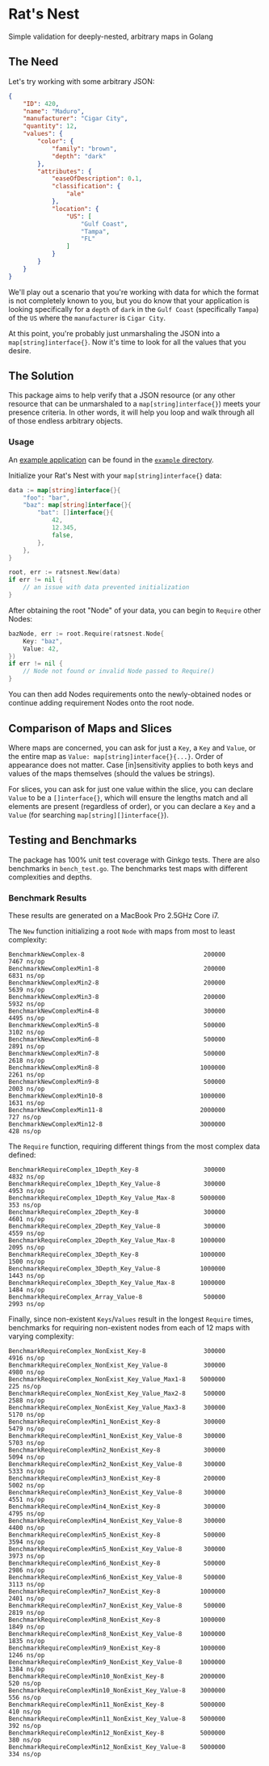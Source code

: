 # Rat's Nest
Simple validation for deeply-nested, arbitrary maps in Golang

## The Need

Let's try working with some arbitrary JSON:

```json
{
	"ID": 420,
	"name": "Maduro",
	"manufacturer": "Cigar City",
	"quantity": 12,
	"values": {
		"color": {
			"family": "brown",
			"depth": "dark"
		},
		"attributes": {
			"easeOfDescription": 0.1,
			"classification": {
				"ale"
			},
			"location": {
				"US": [
					"Gulf Coast",
					"Tampa",
					"FL"
				]
			}
		}
	}
}

```

We'll play out a scenario that you're working with data for which the format is not completely known to you, but you do
know that your application is looking specifically for a `depth` of `dark` in the `Gulf Coast` (specifically `Tampa`)
of the `US` where the `manufacturer` is `Cigar City`.

At this point, you're probably just unmarshaling the JSON into a `map[string]interface{}`. Now it's time to look for
all the values that you desire.

## The Solution

This package aims to help verify that a JSON resource (or any other resource that can be unmarshaled to a 
`map[string]interface{}`) meets your presence criteria. In other words, it will help you loop and walk
through all of those endless arbitrary objects.

### Usage

An [example application](https://github.com/powerchordinc/ratsnest/blob/master/example/main.go) can be found in the [`example` directory](https://github.com/powerchordinc/ratsnest/tree/master/example).

Initialize your Rat's Nest with your `map[string]interface{}` data:

```go
data := map[string]interface{}{
	"foo": "bar",
	"baz": map[string]interface{}{
		"bat": []interface{}{
			42,
			12.345,
			false,
		},
	},
}

root, err := ratsnest.New(data)
if err != nil {
	// an issue with data prevented initialization
}
```

After obtaining the root "Node" of your data, you can begin to `Require` other Nodes:

```go
bazNode, err := root.Require(ratsnest.Node{
	Key: "baz",
	Value: 42,
})
if err != nil {
	// Node not found or invalid Node passed to Require()
}
```

You can then add Nodes requirements onto the newly-obtained nodes or continue adding requirement Nodes onto the root node.

## Comparison of Maps and Slices

Where maps are concerned, you can ask for just a `Key`, a `Key` and `Value`, or the entire map as `Value: map[string]interface{}{...}`. Order of appearance does not matter. Case [in]sensitivity applies to both keys and values of the maps themselves (should the values be strings).

For slices, you can ask for just one value within the slice, you can declare `Value` to be a `[]interface{}`, which will ensure the lengths match and all elements are present (regardless of order), or you can declare a `Key` and a `Value` (for searching `map[string][]interface{}`).

## Testing and Benchmarks

The package has 100% unit test coverage with Ginkgo tests. There are also benchmarks in `bench_test.go`. The benchmarks test maps with different complexities and depths.

### Benchmark Results

These results are generated on a MacBook Pro 2.5GHz Core i7.

The `New` function initializing a root `Node` with maps from most to least complexity:

```
BenchmarkNewComplex-8                            	  200000	      7467 ns/op
BenchmarkNewComplexMin1-8                        	  200000	      6831 ns/op
BenchmarkNewComplexMin2-8                        	  200000	      5639 ns/op
BenchmarkNewComplexMin3-8                        	  200000	      5932 ns/op
BenchmarkNewComplexMin4-8                        	  300000	      4495 ns/op
BenchmarkNewComplexMin5-8                        	  500000	      3102 ns/op
BenchmarkNewComplexMin6-8                        	  500000	      2891 ns/op
BenchmarkNewComplexMin7-8                        	  500000	      2618 ns/op
BenchmarkNewComplexMin8-8                        	 1000000	      2261 ns/op
BenchmarkNewComplexMin9-8                        	  500000	      2003 ns/op
BenchmarkNewComplexMin10-8                       	 1000000	      1631 ns/op
BenchmarkNewComplexMin11-8                       	 2000000	       727 ns/op
BenchmarkNewComplexMin12-8                       	 3000000	       428 ns/op
```

The `Require` function, requiring different things from the most complex data defined:

```
BenchmarkRequireComplex_1Depth_Key-8             	  300000	      4832 ns/op
BenchmarkRequireComplex_1Depth_Key_Value-8       	  300000	      4953 ns/op
BenchmarkRequireComplex_1Depth_Key_Value_Max-8   	 5000000	       353 ns/op
BenchmarkRequireComplex_2Depth_Key-8             	  300000	      4601 ns/op
BenchmarkRequireComplex_2Depth_Key_Value-8       	  300000	      4559 ns/op
BenchmarkRequireComplex_2Depth_Key_Value_Max-8   	 1000000	      2095 ns/op
BenchmarkRequireComplex_3Depth_Key-8             	 1000000	      1500 ns/op
BenchmarkRequireComplex_3Depth_Key_Value-8       	 1000000	      1443 ns/op
BenchmarkRequireComplex_3Depth_Key_Value_Max-8   	 1000000	      1484 ns/op
BenchmarkRequireComplex_Array_Value-8            	  500000	      2993 ns/op
```

Finally, since non-existent `Keys`/`Values` result in the longest `Require` times, benchmarks for requiring non-existent nodes from each of 12 maps with varying complexity:

```
BenchmarkRequireComplex_NonExist_Key-8           	  300000	      4916 ns/op
BenchmarkRequireComplex_NonExist_Key_Value-8     	  300000	      4980 ns/op
BenchmarkRequireComplex_NonExist_Key_Value_Max1-8	 5000000	       225 ns/op
BenchmarkRequireComplex_NonExist_Key_Value_Max2-8	  500000	      2588 ns/op
BenchmarkRequireComplex_NonExist_Key_Value_Max3-8	  300000	      5170 ns/op
BenchmarkRequireComplexMin1_NonExist_Key-8       	  300000	      5479 ns/op
BenchmarkRequireComplexMin1_NonExist_Key_Value-8 	  300000	      5703 ns/op
BenchmarkRequireComplexMin2_NonExist_Key-8       	  300000	      5094 ns/op
BenchmarkRequireComplexMin2_NonExist_Key_Value-8 	  300000	      5333 ns/op
BenchmarkRequireComplexMin3_NonExist_Key-8       	  200000	      5002 ns/op
BenchmarkRequireComplexMin3_NonExist_Key_Value-8 	  300000	      4551 ns/op
BenchmarkRequireComplexMin4_NonExist_Key-8       	  300000	      4795 ns/op
BenchmarkRequireComplexMin4_NonExist_Key_Value-8 	  300000	      4400 ns/op
BenchmarkRequireComplexMin5_NonExist_Key-8       	  500000	      3594 ns/op
BenchmarkRequireComplexMin5_NonExist_Key_Value-8 	  300000	      3973 ns/op
BenchmarkRequireComplexMin6_NonExist_Key-8       	  500000	      2986 ns/op
BenchmarkRequireComplexMin6_NonExist_Key_Value-8 	  500000	      3113 ns/op
BenchmarkRequireComplexMin7_NonExist_Key-8       	 1000000	      2401 ns/op
BenchmarkRequireComplexMin7_NonExist_Key_Value-8 	  500000	      2819 ns/op
BenchmarkRequireComplexMin8_NonExist_Key-8       	 1000000	      1849 ns/op
BenchmarkRequireComplexMin8_NonExist_Key_Value-8 	 1000000	      1835 ns/op
BenchmarkRequireComplexMin9_NonExist_Key-8       	 1000000	      1246 ns/op
BenchmarkRequireComplexMin9_NonExist_Key_Value-8 	 1000000	      1384 ns/op
BenchmarkRequireComplexMin10_NonExist_Key-8      	 2000000	       520 ns/op
BenchmarkRequireComplexMin10_NonExist_Key_Value-8	 3000000	       556 ns/op
BenchmarkRequireComplexMin11_NonExist_Key-8      	 5000000	       410 ns/op
BenchmarkRequireComplexMin11_NonExist_Key_Value-8	 5000000	       392 ns/op
BenchmarkRequireComplexMin12_NonExist_Key-8      	 5000000	       380 ns/op
BenchmarkRequireComplexMin12_NonExist_Key_Value-8	 5000000	       334 ns/op
```